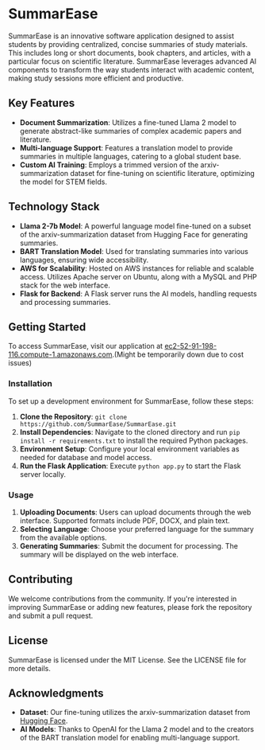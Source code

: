 # SummarEase

SummarEase is an innovative software application designed to assist students by providing centralized, concise summaries of study materials. This includes long or short documents, book chapters, and articles, with a particular focus on scientific literature. SummarEase leverages advanced AI components to transform the way students interact with academic content, making study sessions more efficient and productive.

## Key Features

- **Document Summarization**: Utilizes a fine-tuned Llama 2 model to generate abstract-like summaries of complex academic papers and literature.
- **Multi-language Support**: Features a translation model to provide summaries in multiple languages, catering to a global student base.
- **Custom AI Training**: Employs a trimmed version of the arxiv-summarization dataset for fine-tuning on scientific literature, optimizing the model for STEM fields.

## Technology Stack

- **Llama 2-7b Model**: A powerful language model fine-tuned on a subset of the arxiv-summarization dataset from Hugging Face for generating summaries.
- **BART Translation Model**: Used for translating summaries into various languages, ensuring wide accessibility.
- **AWS for Scalability**: Hosted on AWS instances for reliable and scalable access. Utilizes Apache server on Ubuntu, along with a MySQL and PHP stack for the web interface.
- **Flask for Backend**: A Flask server runs the AI models, handling requests and processing summaries.

## Getting Started

To access SummarEase, visit our application at [ec2-52-91-198-116.compute-1.amazonaws.com](http://ec2-52-91-198-116.compute-1.amazonaws.com).(Might be temporarily down due to cost issues) 

### Installation

To set up a development environment for SummarEase, follow these steps:

1. **Clone the Repository**: `git clone https://github.com/SummarEase/SummarEase.git`
2. **Install Dependencies**: Navigate to the cloned directory and run `pip install -r requirements.txt` to install the required Python packages.
3. **Environment Setup**: Configure your local environment variables as needed for database and model access.
4. **Run the Flask Application**: Execute `python app.py` to start the Flask server locally.

### Usage

1. **Uploading Documents**: Users can upload documents through the web interface. Supported formats include PDF, DOCX, and plain text.
2. **Selecting Language**: Choose your preferred language for the summary from the available options.
3. **Generating Summaries**: Submit the document for processing. The summary will be displayed on the web interface.

## Contributing

We welcome contributions from the community. If you're interested in improving SummarEase or adding new features, please fork the repository and submit a pull request.

## License

SummarEase is licensed under the MIT License. See the LICENSE file for more details.

## Acknowledgments

- **Dataset**: Our fine-tuning utilizes the arxiv-summarization dataset from [Hugging Face](https://huggingface.co/datasets/ccdv/arxiv-summarization).
- **AI Models**: Thanks to OpenAI for the Llama 2 model and to the creators of the BART translation model for enabling multi-language support.
